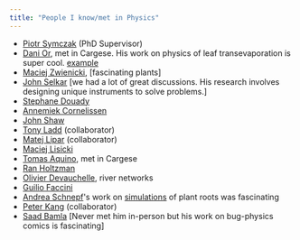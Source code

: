 ```yaml
---
title: "People I know/met in Physics"
---
```


- [Piotr Symczak](https://www.fuw.edu.pl/~piotrek/) (PhD Supervisor)
- [Dani Or](https://www.unr.edu/cee/people/dani-or), met in Cargese. His work on physics of leaf transevaporation is super cool. [example](https://new.nsf.gov/science-matters/scientists-discover-mechanism-plants-use-control)
- [Maciej Zwienicki](https://www.plantsciences.ucdavis.edu/people/maciej-zwieniecki), [fascinating plants]
- [John Selkar](#) [we had a lot of great discussions. His research involves designing unique instruments to solve problems.]
- [Stephane Douady](https://fr.wikipedia.org/wiki/St%C3%A9phane_Douady)
- [Annemiek Cornelissen](https://scholar.google.com/citations?user=BksUeFAAAAAJ&hl=en)
- [John Shaw](https://sandandmud.org/)
- [Tony Ladd](https://che.ufl.edu/people/faculty/name/tony-ladd/) (collaborator)
- [Matej Lipar](https://giam.zrc-sazu.si/en/lipar) (collaborator)
- [Maciej Lisicki](http://softmatter.fuw.edu.pl/)
- [Tomas Aquino](https://www.idaea.csic.es/person/tomas-aquino/), met in Cargese
- [Ran Holtzman](http://www.ranholtzman.com/)
- [Olivier Devauchelle](https://www.ipgp.fr/~devauchelle/), river networks
- [Guilio Faccini](https://scholar.google.fr/citations?user=MiArm1YAAAAJ&hl=fr)
- [Andrea Schnepf](https://www.fz-juelich.de/profile/schnepf_a)'s work on [simulations](https://github.com/Plant-Root-Soil-Interactions-Modelling/CPlantBox) of plant roots was fascinating
- [Peter Kang](https://pkkang.com/home/) (collaborator)
- [Saad Bamla](https://bhamla.gatech.edu/comics) [Never met him in-person but his work on bug-physics comics is fascinating]
